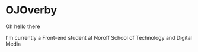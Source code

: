 # OJOverby
 
Oh hello there

I'm currently a Front-end student at Noroff School of Technology and Digital Media